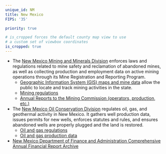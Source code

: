 ```yaml
---
unique_id: NM
title: New Mexico
FIPS: '35'

priority: true

# is_cropped forces the default county map view to use
# a custom set of viewbox coordinates
is_cropped: true
---
```

* The [New Mexico Mining and Minerals Division](http://www.emnrd.state.nm.us/MMD/) enforces laws and regulations related to mine safety and reclamation of abandoned mines, as well as collecting production and employment data on active mining operations through its Mine Registration and Reporting Program.
  - [Geographic Information System (GIS) maps and mine data](http://www.emnrd.state.nm.us/MMD/gismapminedata.html) allow the public to locate and track mining activities in the state.
  - [Mining regulations](http://www.emnrd.state.nm.us/MMD/MARP/MARPRulesRegs.html)
  - [Annual Reports to the Mining Commission (operators, production, etc.)](http://www.emnrd.state.nm.us/MMD/MARP/MARPCommissionReport.html)
* The [New Mexico Oil Conservation Division](http://www.emnrd.state.nm.us/OCD/) regulates oil, gas, and geothermal activity in New Mexico. It gathers well production data, issues permits for new wells, enforces statutes and rules, and ensures abandoned wells are properly plugged and the land is restored.
  - [Oil and gas regulations](http://www.emnrd.state.nm.us/OCD/rules.html)
  - [Oil and gas production data](http://www.emnrd.state.nm.us/OCD/statistics.html)
* [New Mexico Department of Finance and Administration Comprehensive Annual Financial Report Archive](http://nmdfa.state.nm.us/New_Mexico_CAFR.aspx)
